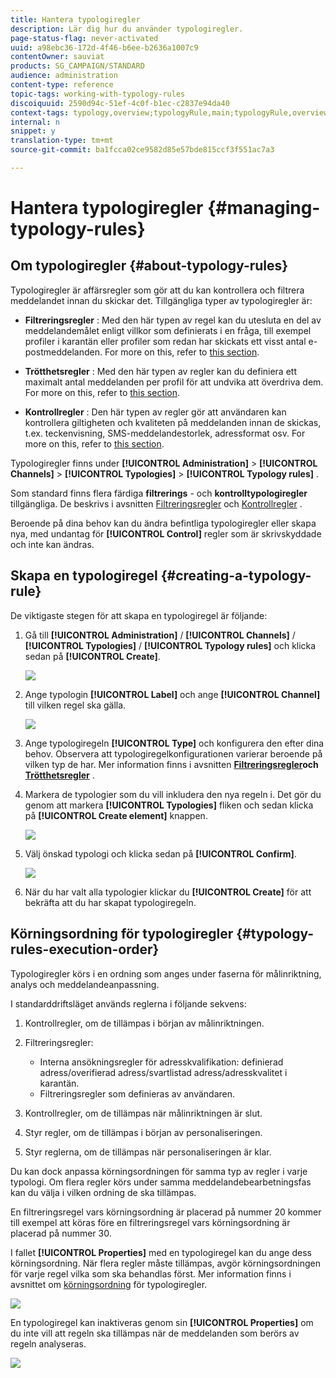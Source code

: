 ```yaml
---
title: Hantera typologiregler
description: Lär dig hur du använder typologiregler.
page-status-flag: never-activated
uuid: a98ebc36-172d-4f46-b6ee-b2636a1007c9
contentOwner: sauviat
products: SG_CAMPAIGN/STANDARD
audience: administration
content-type: reference
topic-tags: working-with-typology-rules
discoiquuid: 2590d94c-51ef-4c0f-b1ec-c2837e94da40
context-tags: typology,overview;typologyRule,main;typologyRule,overview
internal: n
snippet: y
translation-type: tm+mt
source-git-commit: ba1fcca02ce9582d85e57bde815ccf3f551ac7a3

---
```



# Hantera typologiregler {#managing-typology-rules}

## Om typologiregler {#about-typology-rules}

Typologiregler är affärsregler som gör att du kan kontrollera och filtrera meddelandet innan du skickar det. Tillgängliga typer av typologiregler är:

* **Filtreringsregler** : Med den här typen av regel kan du utesluta en del av meddelandemålet enligt villkor som definierats i en fråga, till exempel profiler i karantän eller profiler som redan har skickats ett visst antal e-postmeddelanden. For more on this, refer to [this section](../../sending/using/filtering-rules.md).

* **Trötthetsregler** : Med den här typen av regler kan du definiera ett maximalt antal meddelanden per profil för att undvika att överdriva dem. For more on this, refer to [this section](../../sending/using/fatigue-rules.md).

* **Kontrollregler** : Den här typen av regler gör att användaren kan kontrollera giltigheten och kvaliteten på meddelanden innan de skickas, t.ex. teckenvisning, SMS-meddelandestorlek, adressformat osv. For more on this, refer to [this section](../../sending/using/control-rules.md).

Typologiregler finns under **[!UICONTROL Administration]** > **[!UICONTROL Channels]** > **[!UICONTROL Typologies]** > **[!UICONTROL Typology rules]** .

Som standard finns flera färdiga **filtrerings** - och **kontrolltypologiregler** tillgängliga. De beskrivs i avsnitten [Filtreringsregler](../../sending/using/fatigue-rules.md) och [Kontrollregler](../../sending/using/control-rules.md) .

Beroende på dina behov kan du ändra befintliga typologiregler eller skapa nya, med undantag för **[!UICONTROL Control]** regler som är skrivskyddade och inte kan ändras.

## Skapa en typologiregel {#creating-a-typology-rule}

De viktigaste stegen för att skapa en typologiregel är följande:

1. Gå till **[!UICONTROL Administration]** / **[!UICONTROL Channels]** / **[!UICONTROL Typologies]** / **[!UICONTROL Typology rules]** och klicka sedan på **[!UICONTROL Create]**.

   ![](assets/typology_create-rule.png)

1. Ange typologin **[!UICONTROL Label]** och ange **[!UICONTROL Channel]** till vilken regel ska gälla.

   ![](assets/typology-rule-label.png)

1. Ange typologiregeln **[!UICONTROL Type]** och konfigurera den efter dina behov. Observera att typologiregelkonfigurationen varierar beroende på vilken typ de har. Mer information finns i avsnitten **[Filtreringsregler](../../sending/using/filtering-rules.md)**och**[ Trötthetsregler](../../sending/using/fatigue-rules.md)** .

1. Markera de typologier som du vill inkludera den nya regeln i. Det gör du genom att markera **[!UICONTROL Typologies]** fliken och sedan klicka på **[!UICONTROL Create element]** knappen.

   ![](assets/typology-typologies-tab.png)

1. Välj önskad typologi och klicka sedan på **[!UICONTROL Confirm]**.

   ![](assets/typology-link.png)

1. När du har valt alla typologier klickar du **[!UICONTROL Create]** för att bekräfta att du har skapat typologiregeln.

## Körningsordning för typologiregler {#typology-rules-execution-order}

Typologiregler körs i en ordning som anges under faserna för målinriktning, analys och meddelandeanpassning.

I standarddriftsläget används reglerna i följande sekvens:

1. Kontrollregler, om de tillämpas i början av målinriktningen.
1. Filtreringsregler:

   * Interna ansökningsregler för adresskvalifikation: definierad adress/overifierad adress/svartlistad adress/adresskvalitet i karantän.
   * Filtreringsregler som definieras av användaren.

1. Kontrollregler, om de tillämpas när målinriktningen är slut.
1. Styr regler, om de tillämpas i början av personaliseringen.
1. Styr reglerna, om de tillämpas när personaliseringen är klar.

Du kan dock anpassa körningsordningen för samma typ av regler i varje typologi. Om flera regler körs under samma meddelandebearbetningsfas kan du välja i vilken ordning de ska tillämpas.

En filtreringsregel vars körningsordning är placerad på nummer 20 kommer till exempel att köras före en filtreringsregel vars körningsordning är placerad på nummer 30.

I fallet **[!UICONTROL Properties]** med en typologiregel kan du ange dess körningsordning. När flera regler måste tillämpas, avgör körningsordningen för varje regel vilka som ska behandlas först. Mer information finns i avsnittet om [körningsordning](#typology-rules-execution-order) för typologiregler.

![](assets/typology_rule-active.png)

En typologiregel kan inaktiveras genom sin **[!UICONTROL Properties]** om du inte vill att regeln ska tillämpas när de meddelanden som berörs av regeln analyseras.

![](assets/typology_rule-order.png)